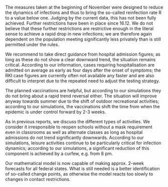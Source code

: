 The measures taken at the beginning of November were designed to reduce the dynamics of infections and thus to bring the so-called reinfection rate R to a value below one. Judging by the current data, this has not been fully achieved.  Further restrictions have been in place since 16.12.  We do not believe that these further restrictions are restrictive enough in the literal sense to achieve a rapid drop in new infections; we are therefore again dependent on the population meeting significantly less privately than is still permitted under the rules.  

We recommend to take direct guidance from hospital admission figures; as long as these do not show a clear downward trend, the situation remains critical.  According to our information, cases requiring hospitalisation are admitted on average as early as four days after the onset of symptoms; the RKI case figures are currently often not available any faster and are also difficult to interpret due to the repeated need to adjust the testing strategy.

The planned vaccinations are helpful, but according to our simulations they do not bring about a rapid trend reversal either.  The situation will improve anyway towards summer due to the shift of outdoor recreational activities; according to our simulations, the vaccinations shift the time from when the epidemic is under control  forward by 2-3 weeks.  

As in previous reports, we discuss the different types of activities.  We consider it irresponsible to reopen schools without a mask requirement even in classrooms as well as alternate classes as long as hospital admissions do not trend significantly downwards.  According to our simulations, leisure activities continue to be particularly critical for infection dynamics; according to our simulations, a significant reduction of this component is achieved by a curfew, e.g. from 8 pm.

Our mathematical model is now capable of making approx. 2-week forecasts for all federal states.  What is still needed is a better identification of so-called change points, as otherwise the model reacts too slowly to changes in contact restrictions.
